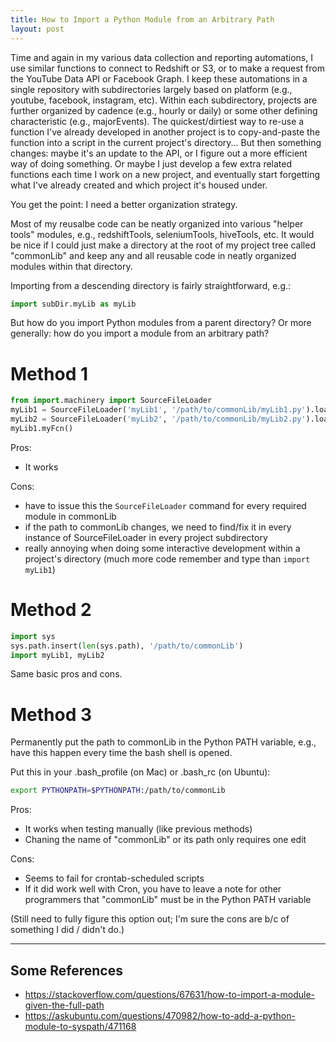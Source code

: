 ```yaml
---
title: How to Import a Python Module from an Arbitrary Path
layout: post
---
```


Time and again in my various data collection and reporting automations, I use similar functions
to connect to Redshift or S3, or to make a request from the YouTube Data API or Facebook Graph.  I keep these automations
in a single repository with subdirectories largely based on platform (e.g., youtube, facebook, instagram, etc).  Within
each subdirectory, projects are further organized by cadence (e.g., hourly or daily) or some other defining
characteristic (e.g., majorEvents).  The quickest/dirtiest way to re-use a function I've already developed in another project
is to copy-and-paste the function into a script in the current project's directory... But then something changes:
maybe it's an update to the API, or I figure out a more efficient way of doing something.  Or maybe I just develop a few
extra related functions each time I work on a new project, and eventually start forgetting what I've already created
and which project it's housed under.

You get the point: I need a better organization strategy.

Most of my reusalbe code can be neatly organized into various "helper tools" modules, e.g., redshiftTools, seleniumTools, 
hiveTools, etc.  It would be nice if I could just make a directory at the root of my project tree called "commonLib" and
keep any and all reusable code in neatly organized modules within that directory.  

Importing from a descending directory is fairly straightforward, e.g.:
```python
import subDir.myLib as myLib
```

But how do you import Python modules from a parent directory?  Or more generally: how do 
you import a module from an arbitrary path?  

# Method 1
```python
from import.machinery import SourceFileLoader
myLib1 = SourceFileLoader('myLib1', '/path/to/commonLib/myLib1.py').load_module()
myLib2 = SourceFileLoader('myLib2', '/path/to/commonLib/myLib2.py').load_module()
myLib1.myFcn()
```
Pros:
* It works

Cons: 
* have to issue this the `SourceFileLoader` command for every required module in commonLib
* if the path to commonLib changes, we need to find/fix it in every instance of SourceFileLoader in every project subdirectory
* really annoying when doing some interactive development within a project's directory (much more code remember and type than `import myLib1`)

# Method 2
```python
import sys
sys.path.insert(len(sys.path), '/path/to/commonLib')
import myLib1, myLib2
```

Same basic pros and cons.


# Method 3
Permanently put the path to commonLib in the Python PATH variable, e.g., have this happen every time the
bash shell is opened.  

Put this in your .bash\_profile (on Mac) or .bash\_rc (on Ubuntu):
```bash
export PYTHONPATH=$PYTHONPATH:/path/to/commonLib
```

Pros: 
* It works when testing manually (like previous methods)
* Chaning the name of "commonLib" or its path only requires one edit

Cons:
* Seems to fail for crontab-scheduled scripts
* If it did work well with Cron, you have to leave a note for other programmers that "commonLib" must be in the Python PATH variable

(Still need to fully figure this option out; I'm sure the cons are b/c of something I did / didn't do.)

-----------------------------------------

## Some References
* https://stackoverflow.com/questions/67631/how-to-import-a-module-given-the-full-path
* https://askubuntu.com/questions/470982/how-to-add-a-python-module-to-syspath/471168


